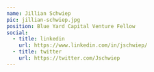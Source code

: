 ```yaml
---
name: Jillian Schwiep
pic: jillian-schwiep.jpg
position: Blue Yard Capital Venture Fellow
social:
  - title: linkedin
    url: https://www.linkedin.com/in/jschwiep/
  - title: twitter
    url: https://twitter.com/Jschwiep
---
```

